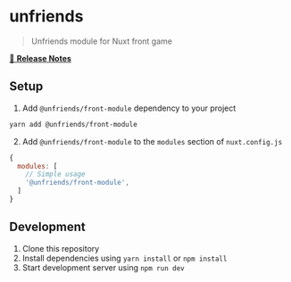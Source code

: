 # unfriends

> Unfriends module for Nuxt front game

[📖 **Release Notes**](./CHANGELOG.md)

## Setup

1. Add `@unfriends/front-module` dependency to your project

```bash
yarn add @unfriends/front-module
```

2. Add `@unfriends/front-module` to the `modules` section of `nuxt.config.js`

```js
{
  modules: [
    // Simple usage
    '@unfriends/front-module',
  ]
}
```

## Development

1. Clone this repository
2. Install dependencies using `yarn install` or `npm install`
3. Start development server using `npm run dev`
